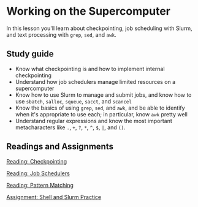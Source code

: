 # Working on the Supercomputer

In this lesson you'll learn about checkpointing, job scheduling with Slurm, and text processing with `grep`, `sed`, and `awk`.

<!--TODO: add material on `find`.-->

## Study guide

- Know what checkpointing is and how to implement internal checkpointing
- Understand how job schedulers manage limited resources on a supercomputer
- Know how to use Slurm to manage and submit jobs, and know how to use `sbatch`, `salloc`, `squeue`, `sacct`, and `scancel`
- Know the basics of using `grep`, `sed`, and `awk`, and be able to identify when it's appropriate to use each; in particular, know `awk` pretty well
- Understand regular expressions and know the most important metacharacters like `.`, `+`, `?`, `*`, `^`, `$`, `|`, and `()`.

## Readings and Assignments

[Reading: Checkpointing](../readings/checkpointing.md)

[Reading: Job Schedulers](../readings/schedulers.md)

[Reading: Pattern Matching](../readings/pattern-matching.md)

[Assignment: Shell and Slurm Practice](../assignments/shell-slurm-practice.md)
